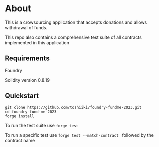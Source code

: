 # About

This is a crowsourcing application that accepts donations and allows withdrawal of funds.

This repo also contains a comprehensive test suite of all contracts implemented in this application

## Requirements
Foundry

Solidity version 0.8.19

## Quickstart
```
git clone https://github.com/toshiiki/foundry-fundme-2023.git
cd foundry-fund-me-2023
forge install
```
To run the test suite use ``forge test``

To run a specific test use ``forge test --match-contract `` followed by the contract name
